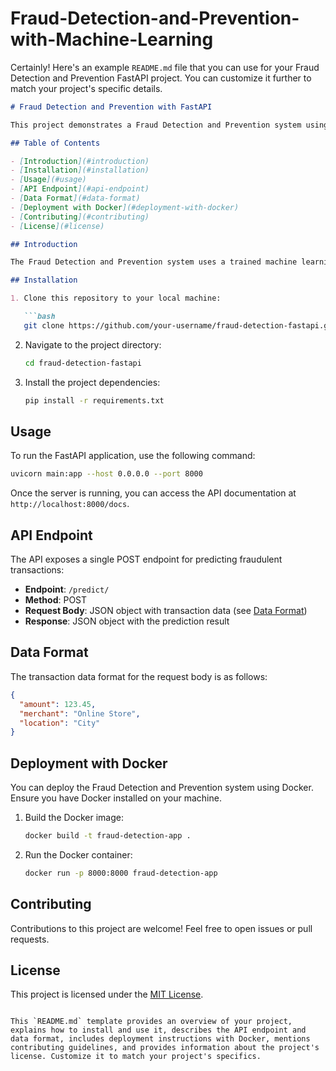 # Fraud-Detection-and-Prevention-with-Machine-Learning
Certainly! Here's an example `README.md` file that you can use for your Fraud Detection and Prevention FastAPI project. You can customize it further to match your project's specific details.

```markdown
# Fraud Detection and Prevention with FastAPI

This project demonstrates a Fraud Detection and Prevention system using FastAPI. The system predicts whether a given transaction is fraudulent or not based on transaction data.

## Table of Contents

- [Introduction](#introduction)
- [Installation](#installation)
- [Usage](#usage)
- [API Endpoint](#api-endpoint)
- [Data Format](#data-format)
- [Deployment with Docker](#deployment-with-docker)
- [Contributing](#contributing)
- [License](#license)

## Introduction

The Fraud Detection and Prevention system uses a trained machine learning model to predict the likelihood of a transaction being fraudulent. The project is built using FastAPI, a modern web framework for building APIs with Python. The model is trained on historical transaction data and is used to classify new transactions as fraudulent or not.

## Installation

1. Clone this repository to your local machine:

   ```bash
   git clone https://github.com/your-username/fraud-detection-fastapi.git
   ```

2. Navigate to the project directory:

   ```bash
   cd fraud-detection-fastapi
   ```

3. Install the project dependencies:

   ```bash
   pip install -r requirements.txt
   ```

## Usage

To run the FastAPI application, use the following command:

```bash
uvicorn main:app --host 0.0.0.0 --port 8000
```

Once the server is running, you can access the API documentation at `http://localhost:8000/docs`.

## API Endpoint

The API exposes a single POST endpoint for predicting fraudulent transactions:

- **Endpoint**: `/predict/`
- **Method**: POST
- **Request Body**: JSON object with transaction data (see [Data Format](#data-format))
- **Response**: JSON object with the prediction result

## Data Format

The transaction data format for the request body is as follows:

```json
{
  "amount": 123.45,
  "merchant": "Online Store",
  "location": "City"
}
```

## Deployment with Docker

You can deploy the Fraud Detection and Prevention system using Docker. Ensure you have Docker installed on your machine.

1. Build the Docker image:

   ```bash
   docker build -t fraud-detection-app .
   ```

2. Run the Docker container:

   ```bash
   docker run -p 8000:8000 fraud-detection-app
   ```

## Contributing

Contributions to this project are welcome! Feel free to open issues or pull requests.

## License

This project is licensed under the [MIT License](LICENSE).
```

This `README.md` template provides an overview of your project, explains how to install and use it, describes the API endpoint and data format, includes deployment instructions with Docker, mentions contributing guidelines, and provides information about the project's license. Customize it to match your project's specifics.
